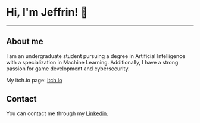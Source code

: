 # Hi, I'm Jeffrin! 👋
-----
## About me
I am an undergraduate student pursuing a degree in Artificial Intelligence with a specialization in Machine Learning. Additionally, I have a strong passion for game development and cybersecurity.

My itch.io page: [Itch.io](https://jeffrin.itch.io)
## Contact
You can contact me through my [Linkedin](https://www.linkedin.com/in/jeffrin-e-60b160260/).

<!---
JeffrinE/JeffrinE is a ✨ special ✨ repository because its `README.md` (this file) appears on your GitHub profile.
You can click the Preview link to take a look at your changes.
--->
